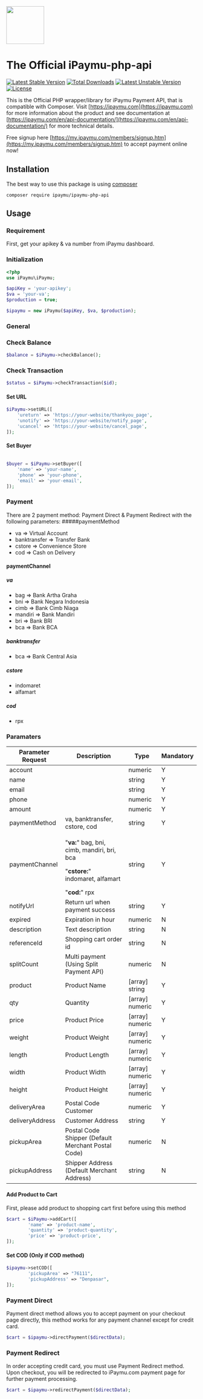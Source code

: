 <img width="100" src="https://my.ipaymu.com/asset/images/logo-ipaymu.png">

The Official iPaymu-php-api
==============
[![Latest Stable Version](https://poser.pugx.org/ipaymu/ipaymu-php-api/version)](https://packagist.org/packages/ipaymu/ipaymu-php-api) [![Total Downloads](https://poser.pugx.org/ipaymu/ipaymu-php-api/downloads)](https://packagist.org/packages/ipaymu/ipaymu-php-api) [![Latest Unstable Version](https://poser.pugx.org/ipaymu/ipaymu-php-api/v/unstable)](//packagist.org/packages/ipaymu/ipaymu-php-api) [![License](https://poser.pugx.org/ipaymu/ipaymu-php-api/license)](https://packagist.org/packages/ipaymu/ipaymu-php-api)

This is the Official PHP wrapper/library for iPaymu Payment API, that is compatible with Composer. Visit [https://ipaymu.com](https://ipaymu.com) for more information about the product and see documentation at [https://ipaymu.com/en/api-documentation/](https://ipaymu.com/en/api-documentation/) for more technical details.

Free signup here [https://my.ipaymu.com/members/signup.htm](https://my.ipaymu.com/members/signup.htm) to accept payment online now!

## Installation
The best way to use this package is using [composer](https://getcomposer.org/)
```
composer require ipaymu/ipaymu-php-api
```

## Usage

### Requirement

First, get your apikey & va number from iPaymu dashboard.

### Initialization
```php
<?php
use iPaymu\iPaymu;

$apiKey = 'your-apikey';
$va = 'your-va';
$production = true;

$ipaymu = new iPaymu($apiKey, $va, $production);
```
### General


### Check Balance
```php
$balance = $iPaymu->checkBalance();
```

### Check Transaction
```php
$status = $iPaymu->checkTransaction($id);
```

#### Set URL
```php
$iPaymu->setURL([
    'ureturn' => 'https://your-website/thankyou_page',
    'unotify' => 'https://your-website/notify_page',
    'ucancel' => 'https://your-website/cancel_page',
]);
```

#### Set Buyer
```php

$buyer = $iPaymu->setBuyer([
    'name' => 'your-name',
    'phone' => 'your-phone',
    'email' => 'your-email',
]);
```

### Payment
There are 2 payment method: Payment Direct & Payment Redirect with the following parameters:
#####paymentMethod

- va => Virtual Account
- banktransfer => Transfer Bank
- cstore => Convenience Store
- cod => Cash on Delivery

#### paymentChannel
##### va
- bag => Bank Artha Graha
- bni => Bank Negara Indonesia
- cimb => Bank Cimb Niaga
- mandiri => Bank Mandiri
- bri => Bank BRI
- bca => Bank BCA
##### banktransfer
- bca => Bank Central Asia
##### cstore
- indomaret
- alfamart 
##### cod
- rpx

### Paramaters
| Parameter Request | Description                                                                                                | Type            | Mandatory |
| ----------------- | ---------------------------------------------------------------------------------------------------------- | --------------- | --------- |
| account           |                                                                                                            | numeric         | Y         |
| name              |                                                                                                            | string          | Y         |
| email             |                                                                                                            | string          | Y         |
| phone             |                                                                                                            | numeric         | Y         |
| amount            |                                                                                                            | numeric         | Y         |
| paymentMethod     | va, banktransfer, cstore, cod                                                                              | string          | Y         |
| paymentChannel    | <p>"**va:**" bag, bni, cimb, mandiri, bri, bca</p><p>"**cstore:**" indomaret, alfamart  </p>"**cod:**" rpx | string          | Y         |
| notifyUrl         | Return url when payment success                                                                            | string          | Y         |
| expired           | Expiration in hour                                                                                         | numeric         | N         |
| description       | Text description                                                                                           | string          | N         |
| referenceId       | Shopping cart order id                                                                                     | string          | N         |
| splitCount        | Multi payment (Using Split Payment API)                                                                    | numeric         | N         |
| product           | Product Name                                                                                               | [array] string  | Y         |
| qty               | Quantity                                                                                                   | [array] numeric | Y         |
| price             | Product Price                                                                                              | [array] numeric | Y         |
| weight            | Product Weight                                                                                             | [array] numeric | Y         |
| length            | Product Length                                                                                             | [array] numeric | Y         |
| width             | Product Width                                                                                              | [array] numeric | Y         |
| height            | Product Height                                                                                             | [array] numeric | Y         |
| deliveryArea      | Postal Code Customer                                                                                       | numeric         | Y         |
| deliveryAddress   | Customer Address                                                                                           | string          | Y         |
| pickupArea        | Postal Code Shipper (Default Merchant Postal Code)                                                         | numeric         | N         |
| pickupAddress     | Shipper Address (Default Merchant Address)                                                                 | string          | N         |

#### Add Product to Cart
First, please add product to shopping cart first before using this method
```php
$cart = $iPaymu->addCart([
        'name' => 'product-name',
        'quantity' => 'product-quantity',
        'price' => 'product-price',
]);
```
#### Set COD (Only if COD method)
```php
$ipaymu->setCOD([
        'pickupArea' => "76111",
        'pickupAddress' => "Denpasar",
]);
```
### Payment Direct
Payment direct method allows you to accept payment on your checkout page directly, this method works for any payment channel except for credit card.
```php
$cart = $ipaymu->directPayment($directData);
```

### Payment Redirect
In order accepting credit card, you must use Payment Redirect method. Upon checkout, you will be redirected to iPaymu.com payment page for further payment processing.
```php
$cart = $ipaymu->redirectPayment($directData);
```


